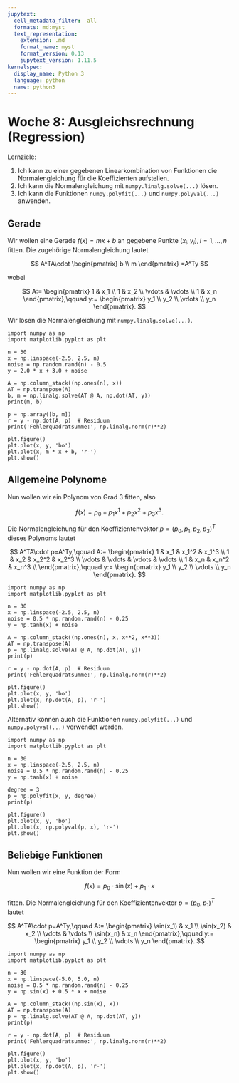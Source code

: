 ```yaml
---
jupytext:
  cell_metadata_filter: -all
  formats: md:myst
  text_representation:
    extension: .md
    format_name: myst
    format_version: 0.13
    jupytext_version: 1.11.5
kernelspec:
  display_name: Python 3
  language: python
  name: python3
---
```


# Woche 8: Ausgleichsrechnung (Regression)

Lernziele:

1. Ich kann zu einer gegebenen Linearkombination von Funktionen die Normalengleichung für die Koeffizienten aufstellen.
2. Ich kann die Normalengleichung mit `numpy.linalg.solve(...)` lösen.
3. Ich kann die Funktionen `numpy.polyfit(...)` und `numpy.polyval(...)` anwenden.

## Gerade

Wir wollen eine Gerade $f(x)=mx+b$ an gegebene Punkte $(x_i,y_i),i=1,\ldots,n$ fitten.
Die zugehörige Normalengleichung lautet

$$
A^TA\cdot
\begin{pmatrix}
    b \\
    m
\end{pmatrix}
=A^Ty
$$

wobei

$$
A:=
\begin{pmatrix}
    1 & x_1 \\
    1 & x_2 \\
    \vdots & \vdots \\
    1 & x_n
\end{pmatrix},\qquad
y:=
\begin{pmatrix}
    y_1 \\
    y_2 \\
    \vdots \\
    y_n
\end{pmatrix}.
$$

Wir lösen die Normalengleichung mit `numpy.linalg.solve(...)`.

```{code-cell} ipython3
import numpy as np
import matplotlib.pyplot as plt

n = 30
x = np.linspace(-2.5, 2.5, n)
noise = np.random.rand(n) - 0.5
y = 2.0 * x + 3.0 + noise

A = np.column_stack((np.ones(n), x))
AT = np.transpose(A)
b, m = np.linalg.solve(AT @ A, np.dot(AT, y))
print(m, b)

p = np.array([b, m])
r = y - np.dot(A, p)  # Residuum
print('Fehlerquadratsumme:', np.linalg.norm(r)**2)

plt.figure()
plt.plot(x, y, 'bo')
plt.plot(x, m * x + b, 'r-')
plt.show()
```

## Allgemeine Polynome

Nun wollen wir ein Polynom von Grad 3 fitten, also

$$
f(x)=p_0+p_1x^1+p_2x^2+p_3x^3.
$$

Die Normalengleichung für den Koeffizientenvektor $p=(p_0,p_1,p_2,p_3)^T$ dieses Polynoms lautet

$$
A^TA\cdot p=A^Ty,\qquad
A:=
\begin{pmatrix}
    1 & x_1 & x_1^2 & x_1^3 \\
    1 & x_2 & x_2^2 & x_2^3 \\
    \vdots & \vdots & \vdots & \vdots \\
    1 & x_n & x_n^2 & x_n^3 \\
\end{pmatrix},\qquad
y:=
\begin{pmatrix}
    y_1 \\
    y_2 \\
    \vdots \\
    y_n
\end{pmatrix}.
$$

```{code-cell} ipython3
import numpy as np
import matplotlib.pyplot as plt

n = 30
x = np.linspace(-2.5, 2.5, n)
noise = 0.5 * np.random.rand(n) - 0.25
y = np.tanh(x) + noise

A = np.column_stack((np.ones(n), x, x**2, x**3))
AT = np.transpose(A)
p = np.linalg.solve(AT @ A, np.dot(AT, y))
print(p)

r = y - np.dot(A, p)  # Residuum
print('Fehlerquadratsumme:', np.linalg.norm(r)**2)

plt.figure()
plt.plot(x, y, 'bo')
plt.plot(x, np.dot(A, p), 'r-')
plt.show()
```

Alternativ können auch die Funktionen `numpy.polyfit(...)` und `numpy.polyval(...)` verwendet werden.

```{code-cell} ipython3
import numpy as np
import matplotlib.pyplot as plt

n = 30
x = np.linspace(-2.5, 2.5, n)
noise = 0.5 * np.random.rand(n) - 0.25
y = np.tanh(x) + noise

degree = 3
p = np.polyfit(x, y, degree)
print(p)

plt.figure()
plt.plot(x, y, 'bo')
plt.plot(x, np.polyval(p, x), 'r-')
plt.show()
```

## Beliebige Funktionen

Nun wollen wir eine Funktion der Form

$$
f(x)=p_0\cdot\sin(x)+p_1\cdot x
$$

fitten.
Die Normalengleichung für den Koeffizientenvektor $p=(p_0,p_1)^T$ lautet

$$
A^TA\cdot p=A^Ty,\qquad
A:=
\begin{pmatrix}
    \sin(x_1) & x_1 \\
    \sin(x_2) & x_2 \\
    \vdots & \vdots \\
    \sin(x_n) & x_n
\end{pmatrix},\qquad
y:=
\begin{pmatrix}
    y_1 \\
    y_2 \\
    \vdots \\
    y_n
\end{pmatrix}.
$$

```{code-cell} ipython3
import numpy as np
import matplotlib.pyplot as plt

n = 30
x = np.linspace(-5.0, 5.0, n)
noise = 0.5 * np.random.rand(n) - 0.25
y = np.sin(x) + 0.5 * x + noise

A = np.column_stack((np.sin(x), x))
AT = np.transpose(A)
p = np.linalg.solve(AT @ A, np.dot(AT, y))
print(p)

r = y - np.dot(A, p)  # Residuum
print('Fehlerquadratsumme:', np.linalg.norm(r)**2)

plt.figure()
plt.plot(x, y, 'bo')
plt.plot(x, np.dot(A, p), 'r-')
plt.show()
```
